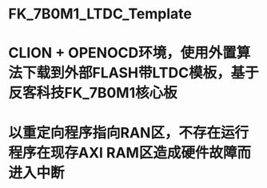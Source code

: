 # FK_7B0M1_LTDC_Template
# CLION + OPENOCD环境，使用外置算法下载到外部FLASH带LTDC模板，基于反客科技FK_7B0M1核心板
# 以重定向程序指向RAN区，不存在运行程序在现存AXI RAM区造成硬件故障而进入中断
